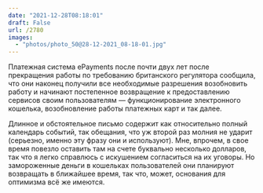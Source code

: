 ```yaml
---
date: "2021-12-28T08:18:01"
draft: False
url: /2780
images:
  - "photos/photo_50@28-12-2021_08-18-01.jpg"
---
```


Платежная система ePayments после почти двух лет после прекращения работы по требованию британского регулятора сообщила, что они наконец получили все необходимые разрешения возобновить работу и начинают постепенное возвращение к предоставлению сервисов своим пользователям — функционирование электронного кошелька, возобновление работы платежных карт и так далее.

Длинное и обстоятельное письмо содержит как относительно полный календарь событий, так обещания, что уж второй раз молния не ударит (серьезно, именно эту фразу они и используют). Мне, впрочем, в свое время повезло оставить там на счете буквально несколько долларов, так что я легко справлюсь с искушением согласиться на их уговоры. Но замороженные деньги в кошельках пользователей они планируют возвращать в ближайшее время, так что, может, основания для оптимизма всё же имеются.
